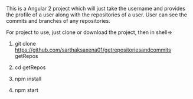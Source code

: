 This is a Angular 2 project which will just take the username and provides the profile of a user along with the repositories of a user. User can see the commits and branches of any repositories.

For project to use, just clone or download the project, then in shell=>

1) git clone https://github.com/sarthaksaxena01/getrepositoriesandcommits  getRepos

2) cd getRepos

3) npm install

4) npm start
